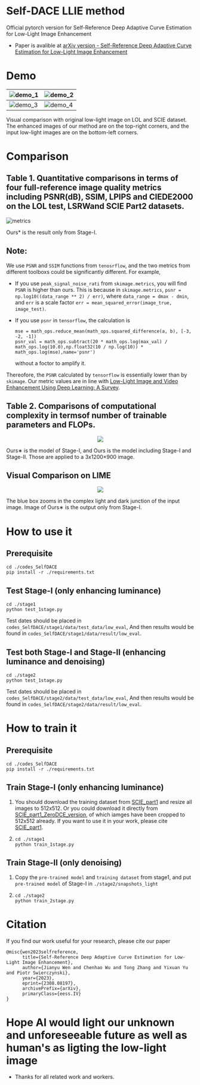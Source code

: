 # Self-DACE LLIE method
Official pytorch version for Self-Reference Deep Adaptive Curve Estimation for Low-Light Image Enhancement

- Paper is avalible at [arXiv version - Self-Reference Deep Adaptive Curve Estimation for Low-Light Image Enhancement](https://arxiv.org/pdf/2308.08197.pdf)

# Demo
![demo_1](demo4git/demo1.png) | ![demo_2](demo4git/demo2.png) 
---|---
![demo_3](demo4git/demo3.png) | ![demo_4](demo4git/demo4.png) 

Visual comparison with original low-light image
on LOL and SCIE dataset. The enhanced images of our
method are on the top-right corners, and the input low-light
images are on the bottom-left corners.

# Comparison
## Table 1. Quantitative comparisons in terms of four full-reference image quality metrics including PSNR(dB), SSIM, LPIPS and CIEDE2000 on the LOL test, LSRWand SCIE Part2 datasets.
![metrics](demo4git/com1.png) 

Ours* is the result only from Stage-I.

## Note: 

We use `PSNR` and `SSIM` functions from `tenosrflow`, and the two metrics from different toolboxs could be significantly different. For example, 

- If you use `peak_signal_noise_rati` from `skimage.metrics`, you will find `PSNR` is higher than ours. 
This is because in `skimage.metrics`, `psnr = np.log10((data_range ** 2) / err)`, where `data_range = dmax - dmin`, and `err` is a scale factor `err = mean_squared_error(image_true, image_test)`.

- If you use `psnr` in `tensorflow`, the calculation is
  
      
      mse = math_ops.reduce_mean(math_ops.squared_difference(a, b), [-3, -2, -1])
      psnr_val = math_ops.subtract(20 * math_ops.log(max_val) / math_ops.log(10.0),np.float32(10 / np.log(10)) * math_ops.log(mse),name='psnr')
      
  without a foctor to amplify it.

Thereofore, the `PSNR` calculated by `tensorflow` is essentially lower than by `skimage`. Our metric values are in line with [Low-Light Image and Video Enhancement Using Deep Learning: A Survey](https://github.com/Li-Chongyi/Lighting-the-Darkness-in-the-Deep-Learning-Era-Open).

## Table 2. Comparisons of computational complexity in termsof number of trainable parameters and FLOPs.

<div align=center>
<img src="demo4git/com2.png">
</div>

Ours∗ is the model of Stage-I, and Ours is the model including Stage-I and Stage-II. Those are applied to a 3x1200×900 image.

## Visual Comparison on LIME
<div align=center>
<img src="demo4git/visual.png">
</div>

The blue box zooms in the complex light and dark junction of the input image.
Image of Ours∗ is the output only from Stage-I.

# How to use it
## Prerequisite
```
cd ./codes_SelfDACE
pip install -r ./requirements.txt
```

## Test Stage-I (only enhancing luminance)
```
cd ./stage1
python test_1stage.py
```
Test dates should be placed in `codes_SelfDACE/stage1/data/test_data/low_eval`,
And then results would be found in `codes_SelfDACE/stage1/data/result/low_eval`.

## Test both Stage-I and Stage-II (enhancing luminance and denoising)
```
cd ./stage2
python test_1stage.py
```
Test dates should be placed in `codes_SelfDACE/stage2/data/test_data/low_eval`,
And then results would be found in `codes_SelfDACE/stage2/data/result/low_eval`.

# How to train it
## Prerequisite
```
cd ./codes_SelfDACE
pip install -r ./requirements.txt
```

## Train Stage-I (only enhancing luminance)
1.
      You should download the training dataset from [SCIE_part1](https://github.com/csjcai/SICE) and resize all images to 512x512.
      Or you could download it directly from [SCIE_part1_ZeroDCE_version](https://github.com/Developer-Zer0/ZeroDCE), of which iamges have been cropped to 512x512 already. If you want to use it in your work, please cite [SCIE_part1](https://github.com/csjcai/SICE).

2.
      ```
      cd ./stage1
      python train_1stage.py
      ```

## Train Stage-II (only denoising)

1.
      Copy the `pre-trained model` and `training dataset` from stage1, and put `pre-trained model` of Stage-I in `./stage2/snapshots_light`

2.
      ```
      cd ./stage2
      python train_2stage.py
      ```

# Citation
If you find our work useful for your research, please cite our paper
```
@misc{wen2023selfreference,
      title={Self-Reference Deep Adaptive Curve Estimation for Low-Light Image Enhancement}, 
      author={Jianyu Wen and Chenhao Wu and Tong Zhang and Yixuan Yu and Piotr Swierczynski},
      year={2023},
      eprint={2308.08197},
      archivePrefix={arXiv},
      primaryClass={eess.IV}
}
```
# Hope AI would light our unknown and unforeseeable future as well as human's as ligting the low-light image
- Thanks for all related work and workers.
